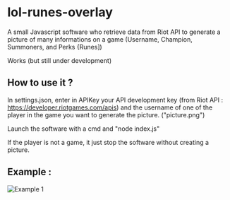 # lol-runes-overlay
A small Javascript software who retrieve data from Riot API to generate a picture of many informations on a game (Username, Champion, Summoners, and Perks {Runes])

Works (but still under development)

How to use it ?
---

In settings.json, enter in APIKey your API development key (from Riot API : https://developer.riotgames.com/apis) and the username of one of the player in the game you want to generate the picture. ("picture.png")

Launch the software with a cmd and "node index.js"

If the player is not a game, it just stop the software without creating a picture.

Example :
---
![Example 1](https://github.com/Kla35/lol-runes-overlay/blob/master/picture_example.png)
